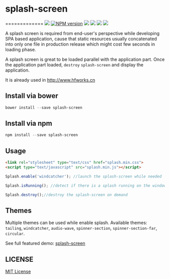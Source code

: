 # splash-screen #
=============
![][bower-url]
[![NPM version][npm-image]][npm-url]
![][david-url]
![][travis-url]
![][dt-url]
![][license-url]

A splash screen is required from end-user's perspective while developing SPA based application, cause that static resources usually concatenated into only one file in production release which might cost few seconds in loading phase.

A splash screen is great to be loaded parallel with the application part. Once the application part loaded, `destroy` `splash-screen` and display the application.

It is already used in http://www.hfworks.cn


## Install via bower ##

```powershell
bower install --save splash-screen
```

## Install via npm ##

```powershell
npm install --save splash-screen
```

## Usage ##

```html
<link rel="stylesheet" type="text/css" href="splash.min.css">
<script type="text/javascript" src="splash.min.js"></script>
```

```javascript
Splash.enable('windcatcher'); //launch the splash-screen while needed

Splash.isRunning(); //detect if there is a splash running on the window

Splash.destroy();//destroy the splash-screen on demand
```

## Themes ##

Multiple themes can be used while enable splash. Available themes: `tailing`, `windcatcher`, `audio-wave`, `spinner-section`, `spinner-section-far`, `circular`.


See full featured demo: [splash-screen](http://leftstick.github.io/splash-screen/)

## LICENSE ##

[MIT License](https://raw.githubusercontent.com/leftstick/splash-screen/master/LICENSE)

[bower-url]: https://img.shields.io/bower/v/splash-screen.svg
[npm-url]: https://npmjs.org/package/splash-screen
[npm-image]: https://badge.fury.io/js/splash-screen.png
[david-url]: https://david-dm.org/leftstick/splash-screen.png
[travis-url]:https://api.travis-ci.org/leftstick/splash-screen.svg?branch=master
[dt-url]:https://img.shields.io/npm/dt/splash-screen.svg
[license-url]:https://img.shields.io/npm/l/splash-screen.svg
